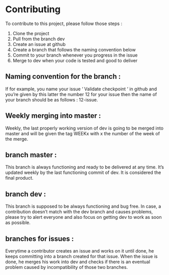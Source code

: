 # Contributing
 
To contribute to this project, please follow those steps :
1. Clone the project
2. Pull from the branch dev
3. Create an issue at github
4. Create a branch that follows the naming convention below
5. Commit to your branch whenever you progress in the issue
6. Merge to dev when your code is tested and good to deliver
 
## Naming convention for the branch :
 
If for example, you name your issue ‘ Validate checkpoint ‘ in github and you’re given by this latter the number 12 for your issue then the name of your branch should be as follows : 12-issue.
 
## Weekly merging into master :
 
Weekly, the last properly working version of dev is going to be merged into master and will be given the tag WEEKx with x the number of the week of the merge.
 
## branch master :
 
This branch is always functioning and ready to be delivered at any time. It’s updated weekly by the last functioning commit of dev. It is considered the final product.
 
 
## branch dev :
 
This branch is supposed to be always functioning and bug free. In case, a contribution doesn’t match with the dev branch and causes problems, please try to alert everyone and also focus on getting dev to work as soon as possible.
 
 
## branches for issues :
 
Everytime a contributor creates an issue and works on it until done, he keeps committing into a branch created for that issue. When the issue is done, he merges his work into dev and checks if there is an eventual problem caused by incompatibility of those two branches.
 
 

